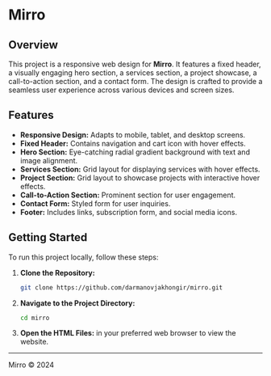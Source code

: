 # Mirro

## Overview

This project is a responsive web design for **Mirro**. It features a fixed header, a visually engaging hero section, a services section, a project showcase, a call-to-action section, and a contact form. The design is crafted to provide a seamless user experience across various devices and screen sizes.

## Features

- **Responsive Design:** Adapts to mobile, tablet, and desktop screens.
- **Fixed Header:** Contains navigation and cart icon with hover effects.
- **Hero Section:** Eye-catching radial gradient background with text and image alignment.
- **Services Section:** Grid layout for displaying services with hover effects.
- **Project Section:** Grid layout to showcase projects with interactive hover effects.
- **Call-to-Action Section:** Prominent section for user engagement.
- **Contact Form:** Styled form for user inquiries.
- **Footer:** Includes links, subscription form, and social media icons.

## Getting Started

To run this project locally, follow these steps:

1. **Clone the Repository:**

   ```bash
   git clone https://github.com/darmanovjakhongir/mirro.git
   ```

2. **Navigate to the Project Directory:**

   ```bash
   cd mirro
   ```

3. **Open the HTML Files:** in your preferred web browser to view the website.

---

Mirro © 2024
